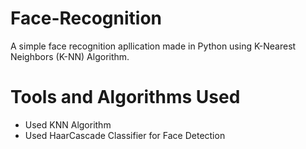 # Face-Recognition <br/>
A simple face recognition apllication made in Python using K-Nearest Neighbors (K-NN) Algorithm. <br/>

# Tools and Algorithms Used <br/>
- Used KNN Algorithm
- Used HaarCascade Classifier for Face Detection


